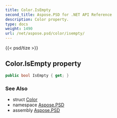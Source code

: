 ```yaml
---
title: Color.IsEmpty
second_title: Aspose.PSD for .NET API Reference
description: Color property. 
type: docs
weight: 1490
url: /net/aspose.psd/color/isempty/
---
```

{{< psd/tize >}}
## Color.IsEmpty property

```csharp
public bool IsEmpty { get; }
```

### See Also

* struct [Color](../)
* namespace [Aspose.PSD](../../color/)
* assembly [Aspose.PSD](../../../)


